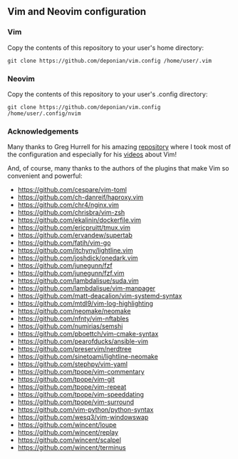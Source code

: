 ## Vim and Neovim configuration

### Vim
Copy the contents of this repository to your user's home directory:

`git clone https://github.com/deponian/vim.config /home/user/.vim`

### Neovim
Copy the contents of this repository to your user's .config directory:

`git clone https://github.com/deponian/vim.config /home/user/.config/nvim`

### Acknowledgements
Many thanks to Greg Hurrell for his amazing [repository](https://github.com/wincent/wincent) where I took most of the configuration and especially for his [videos](https://www.youtube.com/channel/UCXPHFM88IlFn68OmLwtPmZA) about Vim!

And, of course, many thanks to the authors of the plugins that make Vim so convenient and powerful:

- https://github.com/cespare/vim-toml
- https://github.com/ch-danreif/haproxy.vim
- https://github.com/chr4/nginx.vim
- https://github.com/chrisbra/vim-zsh
- https://github.com/ekalinin/dockerfile.vim
- https://github.com/ericpruitt/tmux.vim
- https://github.com/ervandew/supertab
- https://github.com/fatih/vim-go
- https://github.com/itchyny/lightline.vim
- https://github.com/joshdick/onedark.vim
- https://github.com/junegunn/fzf
- https://github.com/junegunn/fzf.vim
- https://github.com/lambdalisue/suda.vim
- https://github.com/lambdalisue/vim-manpager
- https://github.com/matt-deacalion/vim-systemd-syntax
- https://github.com/mtdl9/vim-log-highlighting
- https://github.com/neomake/neomake
- https://github.com/nfnty/vim-nftables
- https://github.com/numirias/semshi
- https://github.com/pboettch/vim-cmake-syntax
- https://github.com/pearofducks/ansible-vim
- https://github.com/preservim/nerdtree
- https://github.com/sinetoami/lightline-neomake
- https://github.com/stephpy/vim-yaml
- https://github.com/tpope/vim-commentary
- https://github.com/tpope/vim-git
- https://github.com/tpope/vim-repeat
- https://github.com/tpope/vim-speeddating
- https://github.com/tpope/vim-surround
- https://github.com/vim-python/python-syntax
- https://github.com/wesq3/vim-windowswap
- https://github.com/wincent/loupe
- https://github.com/wincent/replay
- https://github.com/wincent/scalpel
- https://github.com/wincent/terminus
